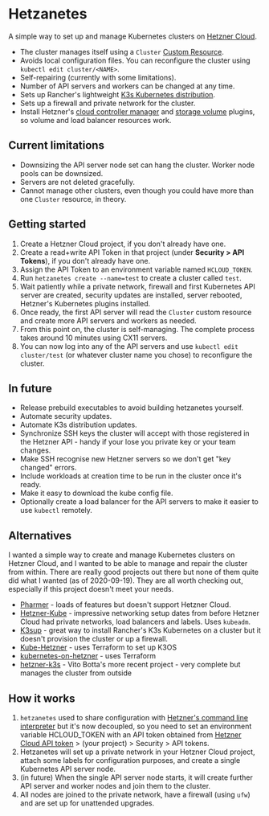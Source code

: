 # Hetzanetes

A simple way to set up and manage Kubernetes clusters on [Hetzner Cloud](https://www.hetzner.com/cloud).

* The cluster manages itself using a `Cluster` [Custom Resource](https://kubernetes.io/docs/concepts/extend-kubernetes/api-extension/custom-resources/).
* Avoids local configuration files. You can reconfigure the cluster using `kubectl edit cluster/<NAME>`.
* Self-repairing (currently with some limitations).
* Number of API servers and workers can be changed at any time.
* Sets up Rancher's lightweight [K3s Kubernetes distribution](https://github.com/rancher/k3s/).
* Sets up a firewall and private network for the cluster.
* Install Hetzner's [cloud controller manager](https://github.com/hetznercloud/hcloud-cloud-controller-manager) and [storage volume](https://github.com/hetznercloud/csi-driver) plugins, so volume and load balancer resources work.

## Current limitations

* Downsizing the API server node set can hang the cluster. Worker node pools can be downsized.
* Servers are not deleted gracefully.
* Cannot manage other clusters, even though you could have more than one `Cluster` resource, in theory.

## Getting started

1. Create a Hetzner Cloud project, if you don't already have one.
2. Create a read+write API Token in that project (under **Security > API Tokens**), if you don't already have one.
3. Assign the API Token to an environment variable named `HCLOUD_TOKEN`.
4. Run `hetzanetes create --name=test` to create a cluster called `test`.
5. Wait patiently while a private network, firewall and first Kubernetes API server are created, security updates are installed, server rebooted, Hetzner's Kubernetes plugins installed.
6. Once ready, the first API server will read the `Cluster` custom resource and create more API servers and workers as needed.
7. From this point on, the cluster is self-managing. The complete process takes around 10 minutes using CX11 servers.
8. You can now log into any of the API servers and use `kubectl edit cluster/test` (or whatever cluster name you chose) to reconfigure the cluster.

## In future

* Release prebuild executables to avoid building hetzanetes yourself.
* Automate security updates.
* Automate K3s distribution updates.
* Synchronize SSH keys the cluster will accept with those registered in the Hetzner API - handy if your lose you private key or your team changes.
* Make SSH recognise new Hetzner servers so we don't get "key changed" errors.
* Include workloads at creation time to be run in the cluster once it's ready.
* Make it easy to download the kube config file.
* Optionally create a load balancer for the API servers to make it easier to use `kubectl` remotely.

## Alternatives

I wanted a simple way to create and manage Kubernetes clusters on Hetzner Cloud, and I wanted to be able to manage
and repair the cluster from within. There are really good projects out there but none of them quite did what I wanted (as of 2020-09-19).
They are all worth checking out, especially if this project doesn't meet your needs.

* [Pharmer](https://github.com/pharmer/pharmer) - loads of features but doesn't support Hetzner Cloud.
* [Hetzner-Kube](https://github.com/xetys/hetzner-kube) - impressive networking setup dates from before Hetzner Cloud had private networks, load balancers and labels. Uses `kubeadm`.
* [K3sup](https://github.com/alexellis/k3sup) - great way to install Rancher's K3s Kubernetes on a cluster but it doesn't provision the cluster or up a firewall.
* [Kube-Hetzner](https://github.com/mysticaltech/kube-hetzner) - uses Terraform to set up K3OS
* [kubernetes-on-hetzner](https://github.com/LWJ/kubernetes-on-hetzner) - uses Terraform
* [hetzner-k3s](https://github.com/vitobotta/hetzner-k3s) - Vito Botta's more recent project - very complete but manages the cluster from outside



## How it works

1. `hetzanetes` used to share configuration with [Hetzner's command line interpreter](https://github.com/hetznercloud/cli) but it's now decoupled, so you need to set an environment variable HCLOUD_TOKEN with an API token obtained from [Hetzner Cloud API token](https://console.hetzner.cloud/projects) > (your project) > Security > API tokens.
2. Hetzanetes will set up a private network in your Hetzner Cloud project, attach some labels for configuration purposes, and create a single Kubernetes API server node.
3. (in future) When the single API server node starts, it will create further API server and worker nodes and join them to the cluster.
4. All nodes are joined to the private network, have a firewall (using `ufw`) and are set up for unattended upgrades.

